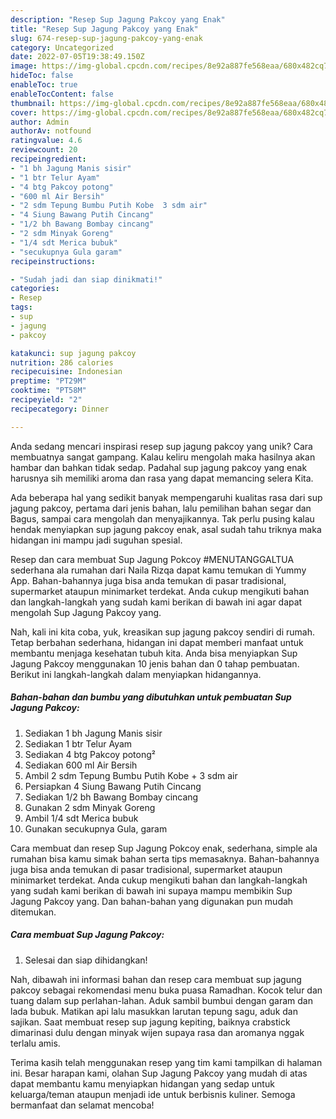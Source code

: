 ```yaml
---
description: "Resep Sup Jagung Pakcoy yang Enak"
title: "Resep Sup Jagung Pakcoy yang Enak"
slug: 674-resep-sup-jagung-pakcoy-yang-enak
category: Uncategorized
date: 2022-07-05T19:38:49.150Z
image: https://img-global.cpcdn.com/recipes/8e92a887fe568eaa/680x482cq70/sup-jagung-pakcoy-foto-resep-utama.jpg
hideToc: false
enableToc: true
enableTocContent: false
thumbnail: https://img-global.cpcdn.com/recipes/8e92a887fe568eaa/680x482cq70/sup-jagung-pakcoy-foto-resep-utama.jpg
cover: https://img-global.cpcdn.com/recipes/8e92a887fe568eaa/680x482cq70/sup-jagung-pakcoy-foto-resep-utama.jpg
author: Admin
authorAv: notfound
ratingvalue: 4.6
reviewcount: 20
recipeingredient:
- "1 bh Jagung Manis sisir"
- "1 btr Telur Ayam"
- "4 btg Pakcoy potong"
- "600 ml Air Bersih"
- "2 sdm Tepung Bumbu Putih Kobe  3 sdm air"
- "4 Siung Bawang Putih Cincang"
- "1/2 bh Bawang Bombay cincang"
- "2 sdm Minyak Goreng"
- "1/4 sdt Merica bubuk"
- "secukupnya Gula garam"
recipeinstructions:

- "Sudah jadi dan siap dinikmati!"
categories:
- Resep
tags:
- sup
- jagung
- pakcoy

katakunci: sup jagung pakcoy 
nutrition: 286 calories
recipecuisine: Indonesian
preptime: "PT29M"
cooktime: "PT58M"
recipeyield: "2"
recipecategory: Dinner

---
```





Anda sedang mencari inspirasi resep sup jagung pakcoy yang unik? Cara membuatnya sangat gampang. Kalau keliru mengolah maka hasilnya akan hambar dan bahkan tidak sedap. Padahal sup jagung pakcoy yang enak harusnya sih memiliki aroma dan rasa yang dapat memancing selera Kita.





Ada beberapa hal yang sedikit banyak mempengaruhi kualitas rasa dari sup jagung pakcoy, pertama dari jenis bahan, lalu pemilihan bahan segar dan Bagus, sampai cara mengolah dan menyajikannya. Tak perlu pusing kalau hendak menyiapkan sup jagung pakcoy enak,      asal sudah tahu triknya maka hidangan ini mampu jadi suguhan spesial.














Resep dan cara membuat Sup Jagung Pokcoy #MENUTANGGALTUA sederhana ala rumahan dari Naila Rizqa dapat kamu temukan di Yummy App. Bahan-bahannya juga bisa anda temukan di pasar tradisional, supermarket ataupun minimarket terdekat. Anda cukup mengikuti bahan dan langkah-langkah yang sudah kami berikan di bawah ini agar dapat mengolah Sup Jagung Pakcoy yang.






Nah, kali ini kita coba, yuk, kreasikan sup jagung pakcoy sendiri di rumah. Tetap berbahan sederhana, hidangan ini dapat memberi manfaat untuk membantu menjaga kesehatan tubuh kita. Anda bisa menyiapkan Sup Jagung Pakcoy menggunakan 10 jenis bahan dan 0 tahap pembuatan. Berikut ini langkah-langkah dalam menyiapkan hidangannya.

<!--inarticleads1-->

##### Bahan-bahan dan bumbu yang dibutuhkan untuk pembuatan Sup Jagung Pakcoy:

1. Sediakan 1 bh Jagung Manis sisir
1. Sediakan 1 btr Telur Ayam
1. Sediakan 4 btg Pakcoy potong²
1. Sediakan 600 ml Air Bersih
1. Ambil 2 sdm Tepung Bumbu Putih Kobe + 3 sdm air
1. Persiapkan 4 Siung Bawang Putih Cincang
1. Sediakan 1/2 bh Bawang Bombay cincang
1. Gunakan 2 sdm Minyak Goreng
1. Ambil 1/4 sdt Merica bubuk
1. Gunakan secukupnya Gula, garam


Cara membuat dan resep Sup Jagung Pokcoy enak, sederhana, simple ala rumahan bisa kamu simak bahan serta tips memasaknya. Bahan-bahannya juga bisa anda temukan di pasar tradisional, supermarket ataupun minimarket terdekat. Anda cukup mengikuti bahan dan langkah-langkah yang sudah kami berikan di bawah ini supaya mampu membikin Sup Jagung Pakcoy yang. Dan bahan-bahan yang digunakan pun mudah ditemukan. 

<!--inarticleads2-->

##### Cara membuat Sup Jagung Pakcoy:


1. Selesai dan siap dihidangkan!

Nah, dibawah ini informasi bahan dan resep cara membuat sup jagung pakcoy sebagai rekomendasi menu buka puasa Ramadhan. Kocok telur dan tuang dalam sup perlahan-lahan. Aduk sambil bumbui dengan garam dan lada bubuk. Matikan api lalu masukkan larutan tepung sagu, aduk dan sajikan. Saat membuat resep sup jagung kepiting, baiknya crabstick dimarinasi dulu dengan minyak wijen supaya rasa dan aromanya nggak terlalu amis. 

Terima kasih telah menggunakan resep yang tim kami tampilkan di halaman ini. Besar harapan kami, olahan Sup Jagung Pakcoy yang mudah di atas dapat membantu kamu menyiapkan hidangan yang sedap untuk keluarga/teman ataupun menjadi ide untuk berbisnis kuliner. Semoga bermanfaat dan selamat mencoba!
